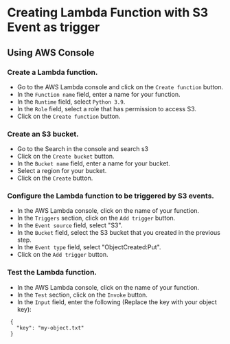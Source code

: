 # Creating Lambda Function with S3 Event as trigger

## Using AWS Console

### Create a Lambda function.
* Go to the AWS Lambda console and click on the `Create function` button.
* In the `Function name` field, enter a name for your function.
* In the `Runtime` field, select `Python 3.9`.
* In the `Role` field, select a role that has permission to access S3.
* Click on the `Create function` button.

### Create an S3 bucket.
* Go to the Search in the console and search s3
* Click on the `Create bucket` button.
* In the `Bucket name` field, enter a name for your bucket.
* Select a region for your bucket.
* Click on the `Create` button.

### Configure the Lambda function to be triggered by S3 events.
* In the AWS Lambda console, click on the name of your function.
* In the `Triggers` section, click on the `Add trigger` button.
* In the `Event source` field, select "S3".
* In the `Bucket` field, select the S3 bucket that you created in the previous step.
* In the `Event type` field, select "ObjectCreated:Put".
* Click on the `Add trigger` button.

### Test the Lambda function.
* In the AWS Lambda console, click on the name of your function.
* In the `Test` section, click on the `Invoke` button.
* In the `Input` field, enter the following (Replace the key with your object key):
 ```shell
  {
    "key": "my-object.txt"
  }
 ```
